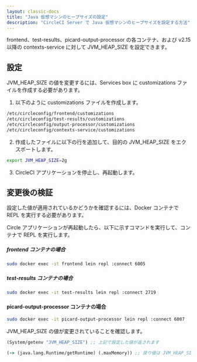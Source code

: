 ```yaml
---
layout: classic-docs
title: "Java 仮想マシンのヒープサイズの設定"
description: "CircleCI Server で Java 仮想マシンのヒープサイズを設定する方法"
---
```


frontend、test-results、picard-output-processor の各コンテナ、および v2.15 以降の contexts-service に対して JVM_HEAP_SIZE を設定できます。

## 設定

JVM_HEAP_SIZE の値を変更するには、Services box に customizations ファイルを作成する必要があります。

1. 以下のように customizations ファイルを作成します。

```sh
/etc/circleconfig/frontend/customizations
/etc/circleconfig/test-results/customizations
/etc/circleconfig/output-processor/customizations
/etc/circleconfig/contexts-service/customizations
```

2. 作成したファイルに以下の行を追加して、目的の JVM_HEAP_SIZE をエクスポートします。

```sh
export JVM_HEAP_SIZE=2g
```

3. CircleCI アプリケーションを停止し、再起動します。

## 変更後の検証

設定した値が適用されているかどうかを確認するには、Docker コンテナで REPL を実行する必要があります。

Circle アプリケーションが再起動したら、以下に示すコマンドを実行して、コンテナで REPL を実行します。

##### frontend コンテナの場合

```sh
sudo docker exec -it frontend lein repl :connect 6005
```

##### test-results コンテナの場合

```sh
sudo docker exec -it test-results lein repl :connect 2719
```

#### picard-output-processor コンテナの場合

```sh
sudo docker exec -it picard-output-processor lein repl :connect 6007
```

JVM_HEAP_SIZE の値が変更されていることを確認します。

```clojure
(System/getenv "JVM_HEAP_SIZE") ;; 上記で設定した値が返されます
```

```clojure
(-> (java.lang.Runtime/getRuntime) (.maxMemory)) ;; 戻り値は JVM_HEAP_SIZE の値と一致します
```